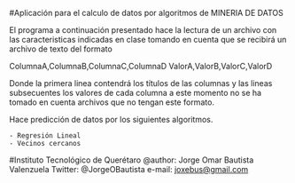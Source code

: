 #Aplicación para el calculo de datos por algoritmos de MINERIA DE DATOS

El programa a continuación presentado hace la lectura de un archivo con las caracteristicas indicadas en clase
tomando en cuenta que se recibirá un archivo de texto del formato

ColumnaA,ColumnaB,ColumnaC,ColumnaD
ValorA,ValorB,ValorC,ValorD

Donde la primera linea contendrá los títulos de las columnas y las lineas subsecuentes los valores de cada columna
a este momento no se ha tomado en cuenta archivos que no tengan este formato.

Hace predicción de datos por los siguientes algoritmos.

	- Regresión Lineal
	- Vecinos cercanos

#Instituto Tecnológico de Querétaro
@author: Jorge Omar Bautista Valenzuela
Twitter: @JorgeOBautista
e-mail:  joxebus@gmail.com

